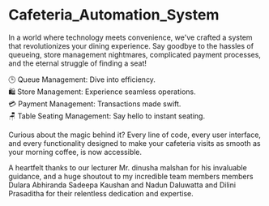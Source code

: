 # Cafeteria_Automation_System
In a world where technology meets convenience, we've crafted a system that revolutionizes your dining experience. Say goodbye to the hassles of queueing, store management nightmares, complicated payment processes, and the eternal struggle of finding a seat!

🕒 Queue Management: Dive into efficiency.<br>
🛍️ Store Management: Experience seamless operations.<br>
💳 Payment Management: Transactions made swift.<br>
🪑 Table Seating Management: Say hello to instant seating.<br>

Curious about the magic behind it? Every line of code, every user interface, and every functionality designed to make your cafeteria visits as smooth as your morning coffee, is now accessible.

A heartfelt thanks to our lecturer Mr. dinusha malshan for his invaluable guidance, and a huge shoutout to my incredible team members members Dulara Abhiranda Sadeepa Kaushan and Nadun Daluwatta and Dilini Prasaditha for their relentless dedication and expertise.
